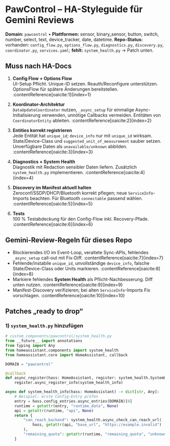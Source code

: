 <!-- .gemini/styleguide.md -->
# PawControl – HA-Styleguide für Gemini Reviews

**Domain:** `pawcontrol` • **Plattformen:** sensor, binary_sensor, button, switch, number, select, text, device_tracker, date, datetime. **Repo-Status:** vorhanden: `config_flow.py`, `options_flow.py`, `diagnostics.py`, `discovery.py`, `coordinator.py`, `services.yaml`; **fehlt:** `system_health.py` → Patch unten.

## Muss nach HA-Docs
1) **Config Flow + Options Flow**  
UI-Setup Pflicht. Unique-ID setzen. Reauth/Reconfigure unterstützen. OptionsFlow für spätere Änderungen bereitstellen. :contentReference[oaicite:1]{index=1}

2) **Koordinator-Architektur**  
`DataUpdateCoordinator` nutzen, `_async_setup` für einmalige Async-Initialisierung verwenden, unnötige Callbacks vermeiden. Entitäten von `CoordinatorEntity` ableiten. :contentReference[oaicite:2]{index=2}

3) **Entities korrekt registrieren**  
Jede Entität hat `unique_id`; `device_info` nur mit `unique_id` wirksam. State/Device-Class und `suggested_unit_of_measurement` sauber setzen. Unverfügbare Daten als `unavailable/unknown` abbilden. :contentReference[oaicite:3]{index=3}

4) **Diagnostics + System Health**  
Diagnostik mit Redaction sensibler Daten liefern. Zusätzlich `system_health.py` implementieren. :contentReference[oaicite:4]{index=4}

5) **Discovery im Manifest aktuell halten**  
Zeroconf/SSDP/DHCP/Bluetooth korrekt pflegen; neue `ServiceInfo`-Imports beachten. Für Bluetooth `connectable` passend wählen. :contentReference[oaicite:5]{index=5}

6) **Tests**  
100 % Testabdeckung für den Config-Flow inkl. Recovery-Pfade. :contentReference[oaicite:6]{index=6}

## Gemini-Review-Regeln für dieses Repo
- Blockierendes I/O im Event-Loop, veraltete Sync-APIs, fehlendes `_async_setup` call-out mit Fix-Diff. :contentReference[oaicite:7]{index=7}  
- Fehlende/instabile `unique_id`, unvollständige `device_info`, falsche State/Device-Class oder Units markieren. :contentReference[oaicite:8]{index=8}  
- Markiere fehlendes **System Health** als Pflicht-Nachbesserung. Diff unten nutzen. :contentReference[oaicite:9]{index=9}  
- Manifest-Discovery verifizieren; bei alten `ServiceInfo`-Imports Fix vorschlagen. :contentReference[oaicite:10]{index=10}

## Patches „ready to drop“

### 1) `system_health.py` hinzufügen
```python
# custom_components/pawcontrol/system_health.py
from __future__ import annotations
from typing import Any
from homeassistant.components import system_health
from homeassistant.core import HomeAssistant, callback

DOMAIN = "pawcontrol"

@callback
def async_register(hass: HomeAssistant, register: system_health.SystemHealthRegistration) -> None:
    register.async_register_info(system_health_info)

async def system_health_info(hass: HomeAssistant) -> dict[str, Any]:
    # Beispiel: erste Config-Entry prüfen
    entry = hass.config_entries.async_entries(DOMAIN)[0]
    runtime = getattr(entry, "runtime_data", None)
    api = getattr(runtime, "api", None)
    return {
        "can_reach_backend": system_health.async_check_can_reach_url(
            hass, getattr(api, "base_url", "https://example.invalid")
        ),
        "remaining_quota": getattr(runtime, "remaining_quota", "unknown"),
    }
